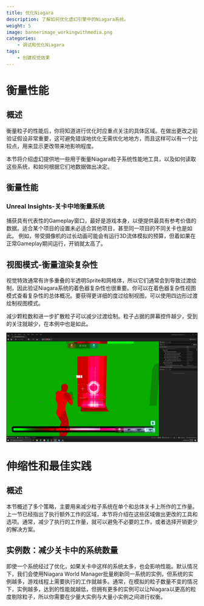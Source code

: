 ```yaml
---
title: 优化Niagara
description: 了解如何优化虚幻引擎中的Niagara系统。
weight: 5
image: bannerimage_workingwithmedia.png
categories:
    - 调试和优化Niagara
tags:
    - 创建视觉效果
---
```

# 衡量性能
## 概述
衡量粒子的性能后，你将知道进行优化时应重点关注的具体区域。在做出更改之前验证假设非常重要，这可避免错误地优化无需优化地地方，而且这样可以有一个比较点，用来显示更改带来地影响程度。

本节将介绍虚幻提供地一些用于衡量Niagara粒子系统性能地工具，以及如何读取这些系统，和如何根据它们地数据做出决定。

## 衡量性能
### Unreal Insights-关卡中地衡量系统
捕获具有代表性的Gameplay窗口，最好是游戏本身，以便提供最具有参考价值的数据。适合某个项目的设置未必适合其他项目，甚至同一项目的不同关卡也是如此。
例如，带受摄像机的过长动画可能会有运行3D流体模拟的预算，但着如果在正常Gameplay期间运行，开销就太高了。

## 视图模式-衡量渲染复杂性
视觉特效通常有许多重叠的半透明Sprite和网格体，所以它们通常会到导致过渡绘制，因此验证Niagara系统的着色器复杂性也很重要。你可以在着色器复杂性视图模式查看复杂性的总体概况。要获得更详细的度过绘制视图，可以使用四边形过渡绘制视图模式。

减少颗粒数和进一步扩散粒子可以减少过渡绘制。粒子占据的屏幕控件越少，受到的关注就越少，在本例中也是如此。

![](niagara-measuring-perf-11.png)

# 伸缩性和最佳实践

## 概述
本节概述了多个策略，主要用来减少粒子系统在单个和总体关卡上所作的工作量。 上一节已经指出了执行额外工作的区域，本节将介绍在这些区域做出更改的工具和选项。通常，减少了执行的工作量，就可以避免不必要的工作，或者选择开销更少的解决方案。

## 实例数：减少关卡中的系统数量
即使一个系统经过了优化，如果关卡中这样的系统太多，也会影响性能。默认情况下，我们会使用Niagara World Manager批量刷新同一系统的实例，但系统的实例越多，游戏线程上需要执行的工作就越多。通常，在模拟的粒子数量不变的情况下，实例越多，达到的性能就越低，但拥有更多的实例可以让Niagara以更高的粒度剔除粒子，所以你需要在少量大实例与大量小实例之间进行权衡。

